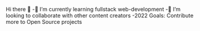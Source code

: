 Hi there 👋
-🌱 I’m currently learning fullstack web-development
-👯 I’m looking to collaborate with other content creators
-2022 Goals: Contribute more to Open Source projects


<!---
ashritha465/ashritha465 is a ✨ special ✨ repository because its `README.md` (this file) appears on your GitHub profile.
You can click the Preview link to take a look at your changes.
--->
